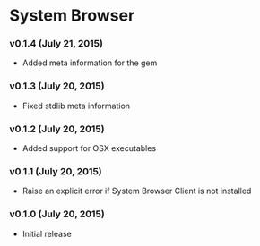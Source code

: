 System Browser
==============

### v0.1.4 (July 21, 2015)

* Added meta information for the gem

### v0.1.3 (July 20, 2015)

* Fixed stdlib meta information

### v0.1.2 (July 20, 2015)

* Added support for OSX executables

### v0.1.1 (July 20, 2015)

* Raise an explicit error if System Browser Client is not installed

### v0.1.0 (July 20, 2015)

* Initial release
